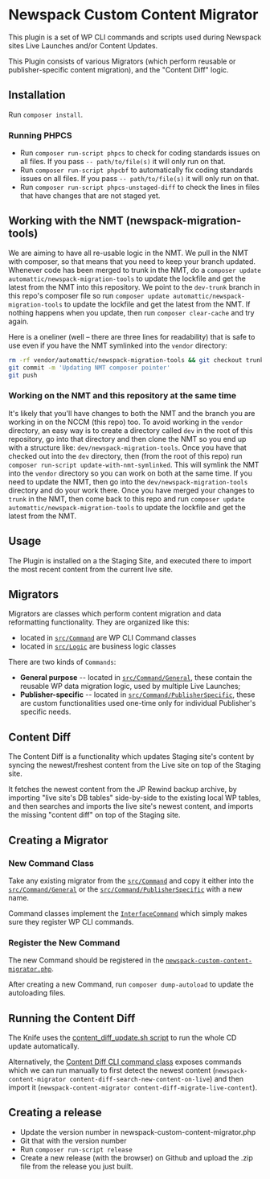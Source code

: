 # Newspack Custom Content Migrator

This plugin is a set of WP CLI commands and scripts used during Newspack sites Live Launches and/or Content Updates.

This Plugin consists of various Migrators (which perform reusable or publisher-specific content migration), and the "Content Diff" logic.

## Installation

Run `composer install`.

### Running PHPCS
* Run `composer run-script phpcs` to check for coding standards issues on all files. If you pass `-- path/to/file(s)` it will only run on that.
* Run `composer run-script phpcbf` to automatically fix coding standards issues on all files. If you pass `-- path/to/file(s)` it will only run on that.
* Run `composer run-script phpcs-unstaged-diff` to check the lines in files that have changes that are not staged yet.

## Working with the NMT (newspack-migration-tools)
We are aiming to have all re-usable logic in the NMT. We pull in the NMT with composer, so that means that you need to keep your branch updated. Whenever code has been merged to trunk in the NMT, do a `composer update automattic/newspack-migration-tools` to update the lockfile and get the latest from the NMT into this repository. We point to the `dev-trunk` branch in this repo's composer file so run `composer update automattic/newspack-migration-tools` to update the lockfile and get the latest from the NMT. If nothing happens when you update, then run `composer clear-cache` and try again.

Here is a oneliner (well – there are three lines for readability) that is safe to use even if you have the NMT symlinked into the `vendor` directory:

```bash
rm -rf vendor/automattic/newspack-migration-tools && git checkout trunk && composer update automattic/newspack-migration-tools && git add composer.lock 
git commit -m 'Updating NMT composer pointer'
git push 
```

### Working on the NMT and this repository at the same time
It's likely that you'll have changes to both the NMT and the branch you are working in on the NCCM (this repo) too. To avoid working in the `vendor` directory, an easy way is to create a directory called `dev` in the root of this repository, go into that directory and then clone the NMT so you end up with a structure like: `dev/newspack-migration-tools`. Once you have that checked out into the `dev` directory, then (from the root of this repo) run `composer run-script update-with-nmt-symlinked`. This will symlink the NMT into the `vendor` directory so you can work on both at the same time. If you need to update the NMT, then go into the `dev/newspack-migration-tools` directory and do your work there. Once you have merged your changes to `trunk` in the NMT, then come back to this repo and run `composer update automattic/newspack-migration-tools` to update the lockfile and get the latest from the NMT.

## Usage

The Plugin is installed on a the Staging Site, and executed there to import the most recent content from the current live site.

## Migrators

Migrators are classes which perform content migration and data reformatting functionality. They are organized like this:

- located in [`src/Command`](https://github.com/Automattic/newspack-custom-content-migrator/tree/master/src/Command) are WP CLI Command classes
- located in [`src/Logic`](https://github.com/Automattic/newspack-custom-content-migrator/tree/master/src/Logic) are business logic classes

There are two kinds of `Commands`:

- **General purpose** -- located in [`src/Command/General`](https://github.com/Automattic/newspack-custom-content-migrator/tree/master/src/Command/General), these contain the reusable WP data migration logic, used by multiple Live Launches;
- **Publisher-specific** -- located in [`src/Command/PublisherSpecific`](https://github.com/Automattic/newspack-custom-content-migrator/tree/master/src/Command/PublisherSpecific), these are custom functionalities used one-time only for individual Publisher's specific needs.

## Content Diff

The Content Diff is a functionality which updates Staging site's content by syncing the newest/freshest content from the Live site on top of the Staging site.

It fetches the newest content from the JP Rewind backup archive, by importing "live site's DB tables" side-by-side to the existing local WP tables, and then searches and imports the live site's newest content, and imports the missing "content diff" on top of the Staging site.


## Creating a Migrator

### New Command Class

Take any existing migrator from the [`src/Command`](https://github.com/Automattic/newspack-custom-content-migrator/tree/master/src/Command) and copy it either into the [`src/Command/General`](https://github.com/Automattic/newspack-custom-content-migrator/tree/master/src/Command/General) or the [`src/Command/PublisherSpecific`](https://github.com/Automattic/newspack-custom-content-migrator/tree/master/src/Command/PublisherSpecific) with a new name.

Command classes implement the [`InterfaceCommand`](https://github.com/Automattic/newspack-custom-content-migrator/blob/master/src/Command/InterfaceCommand.php) which simply makes sure they register WP CLI commands.

### Register the New Command

The new Command should be registered in the [`newspack-custom-content-migrator.php`](https://github.com/Automattic/newspack-custom-content-migrator/blob/master/newspack-custom-content-migrator.php).

After creating a new Command, run `composer dump-autoload` to update the autoloading files.

## Running the Content Diff

The Knife uses the [content_diff_update.sh script](https://github.com/Automattic/newspack-custom-content-migrator/blob/master/cli_content_diff_update/content_diff_update.sh) to run the whole CD update automatically.

Alternatively, the [Content Diff CLI command class](https://github.com/Automattic/newspack-custom-content-migrator/blob/master/src/Migrator/General/ContentDiffMigrator.php) exposes commands which we can run manually to first detect the newest content (`newspack-content-migrator content-diff-search-new-content-on-live`) and then import it (`newspack-content-migrator content-diff-migrate-live-content`).

## Creating a release
* Update the version number in newspack-custom-content-migrator.php
* Git that with the version number
* Run `composer run-script release`
* Create a new release (with the browser) on Github and upload the .zip file from the release you just built.
